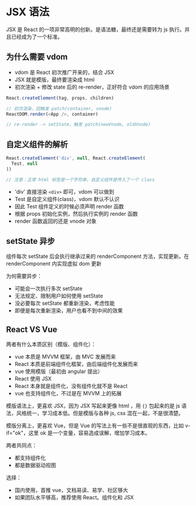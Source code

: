 # JSX 语法

JSX 是 React 的一项非常高明的创新。是语法糖，最终还是需要转为 js 执行。并且已经成为了一个标准。

## 为什么需要 vdom

- vdom 是 React 初次推广开来的，结合 JSX
- JSX 就是模版，最终要渲染成 html
- 初次渲染 + 修改 state 后的 re-render，正好符合 vdom 的应用场景

```js
React.createElement(tag, props, children)

// 初次渲染，回触发 patch(container, vnode)
ReactDOM.render(<App />, container)

// re-render -> setState，触发 patch(newVnode, oldVnode)
```

## 自定义组件的解析

```js
React.createElement('div', null, React.createElement(
  Test, null
))

// 注意：正常 html 标签是一个字符串，自定义组件是传入了一个 class
```

- 'div' 直接渲染 `<div>` 即可，vdom 可以做到
- Test 是自定义组件(class)，vdom 默认不认识
- 因此 Test 组件定义的时候必须声明 render 函数
- 根据 props 初始化实例，然后执行实例的 render 函数
- render 函数返回的还是 vnode 对象

## setState 异步

组件每次 setState 后会执行继承过来的 renderComponent 方法，实现更新。在 renderComponent 内实现虚拟 dom 更新

为何需要异步：

- 可能会一次执行多次 setState
- 无法规定、限制用户如何使用 setState
- 没必要每次 setState 都重新渲染，考虑性能
- 即便是每次重新渲染，用户也看不到中间的效果

## React VS Vue

两者有什么本质区别（模版、组件化）：

- vue 本质是 MVVM 框架，由 MVC 发展而来
- React 本质是前端组件化框架，由后端组件化发展而来
- vue 使用模版（最初由 angular 提出）
- React 使用 JSX
- React 本身就是组件化，没有组件化就不是 React
- vue 也支持组件化，不过是在 MVVM 上的拓展

模版语法上，更喜欢 JSX，因为 JSX 写起来更像 html ，用 `{}` 包起来的是 js 语法，风格统一，学习成本低。但是模版与各种 js, css 混在一起，不是很清楚。

模版分离上，更喜欢 Vue，但是 Vue 的写法上有一些不是很直观的东西，比如 v-if="ok"，这里 ok 是一个变量，容易造成误解，增加学习成本。

两者共同点：

- 都支持组件化
- 都是数据驱动视图

选择：

- 国内使用，首推 vue，文档易读、易学、社区够大
- 如果团队水平够高，推荐使用 React。组件化和 JSX
